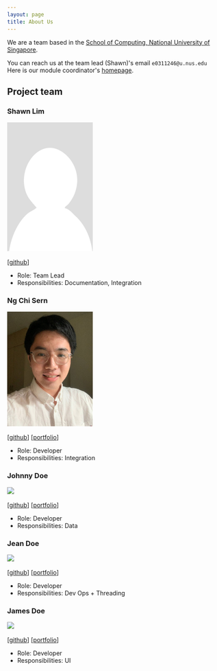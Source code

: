 ```yaml
---
layout: page
title: About Us
---
```


We are a team based in the [School of Computing, National University of Singapore](http://www.comp.nus.edu.sg).

You can reach us at the team lead (Shawn)'s email `e0311246@u.nus.edu` <br>
Here is our module coordinator's [homepage](https://www.comp.nus.edu.sg/~damithch/).

## Project team

### Shawn Lim

<img src="images/lwlshawn.png" width="200px">

[[github](https://github.com/lwlshawn)]

* Role: Team Lead
* Responsibilities: Documentation, Integration

### Ng Chi Sern

<img src="images/ngchisern.png" width="200px">

[[github](https://github.com/ngchisern)]
[[portfolio](team/ngchisern.md)]

* Role: Developer
* Responsibilities: Integration

### Johnny Doe

<img src="images/johndoe.png" width="200px">

[[github](http://github.com/johndoe)] [[portfolio](team/johndoe.md)]

* Role: Developer
* Responsibilities: Data

### Jean Doe

<img src="images/johndoe.png" width="200px">

[[github](http://github.com/johndoe)]
[[portfolio](team/johndoe.md)]

* Role: Developer
* Responsibilities: Dev Ops + Threading

### James Doe

<img src="images/johndoe.png" width="200px">

[[github](http://github.com/johndoe)]
[[portfolio](team/johndoe.md)]

* Role: Developer
* Responsibilities: UI
